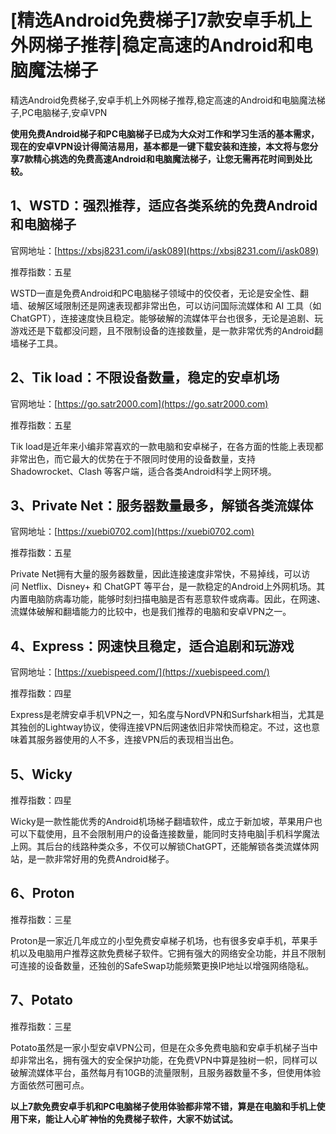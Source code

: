 # [精选Android免费梯子]7款安卓手机上外网梯子推荐|稳定高速的Android和电脑魔法梯子
精选Android免费梯子,安卓手机上外网梯子推荐,稳定高速的Android和电脑魔法梯子,PC电脑梯子,安卓VPN

**使用免费Android梯子和PC电脑梯子已成为大众对工作和学习生活的基本需求，现在的安卓VPN设计得简洁易用，基本都是一键下载安装和连接，本文将与您分享7款精心挑选的免费高速Android和电脑魔法梯子，让您无需再花时间到处比较。**

## 1、WSTD：强烈推荐，适应各类系统的免费Android和电脑梯子
官网地址：[https://xbsj8231.com/i/ask089](https://xbsj8231.com/i/ask089)

推荐指数：五星

WSTD一直是免费Android和PC电脑梯子领域中的佼佼者，无论是安全性、翻墙、破解区域限制还是网速表现都非常出色，可以访问国际流媒体和 AI 工具（如 ChatGPT），连接速度快且稳定。能够破解的流媒体平台也很多，无论是追剧、玩游戏还是下载都没问题，且不限制设备的连接数量，是一款非常优秀的Android翻墙梯子工具。

## 2、Tik load：不限设备数量，稳定的安卓机场
官网地址：[https://go.satr2000.com](https://go.satr2000.com)

推荐指数：五星

Tik load是近年来小编非常喜欢的一款电脑和安卓梯子，在各方面的性能上表现都非常出色，而它最大的优势在于不限同时使用的设备数量，支持 Shadowrocket、Clash 等客户端，适合各类Android科学上网环境。

## 3、Private Net：服务器数量最多，解锁各类流媒体
官网地址：[https://xuebi0702.com](https://xuebi0702.com)

推荐指数：五星

Private Net拥有大量的服务器数量，因此连接速度非常快，不易掉线，可以访问 Netflix、Disney+ 和 ChatGPT 等平台，是一款稳定的Android上外网机场。其内置电脑防病毒功能，能够时刻扫描电脑是否有恶意软件或病毒。因此，在网速、流媒体破解和翻墙能力的比较中，也是我们推荐的电脑和安卓VPN之一。

## 4、Express：网速快且稳定，适合追剧和玩游戏

官网地址：[https://xuebispeed.com/](https://xuebispeed.com/)

推荐指数：四星

Express是老牌安卓手机VPN之一，知名度与NordVPN和Surfshark相当，尤其是其独创的Lightway协议，使得连接VPN后网速依旧非常快而稳定。不过，这也意味着其服务器使用的人不多，连接VPN后的表现相当出色。

## 5、Wicky
推荐指数：四星

Wicky是一款性能优秀的Android机场梯子翻墙软件，成立于新加坡，苹果用户也可以下载使用，且不会限制用户的设备连接数量，能同时支持电脑|手机科学魔法上网。其后台的线路种类众多，不仅可以解锁ChatGPT，还能解锁各类流媒体网站，是一款非常好用的免费Android梯子。

## 6、Proton
推荐指数：三星

Proton是一家近几年成立的小型免费安卓梯子机场，也有很多安卓手机，苹果手机以及电脑用户推荐这款免费梯子软件。它拥有强大的网络安全功能，并且不限制可连接的设备数量，还独创的SafeSwap功能频繁更换IP地址以增强网络隐私。

## 7、Potato
推荐指数：三星

Potato虽然是一家小型安卓VPN公司，但是在众多免费电脑和安卓手机梯子当中却非常出名，拥有强大的安全保护功能，在免费VPN中算是独树一帜，同样可以破解流媒体平台，虽然每月有10GB的流量限制，且服务器数量不多，但使用体验方面依然可圈可点。

**以上7款免费安卓手机和PC电脑梯子使用体验都非常不错，算是在电脑和手机上使用下来，能让人心旷神怡的免费梯子软件，大家不妨试试。**
